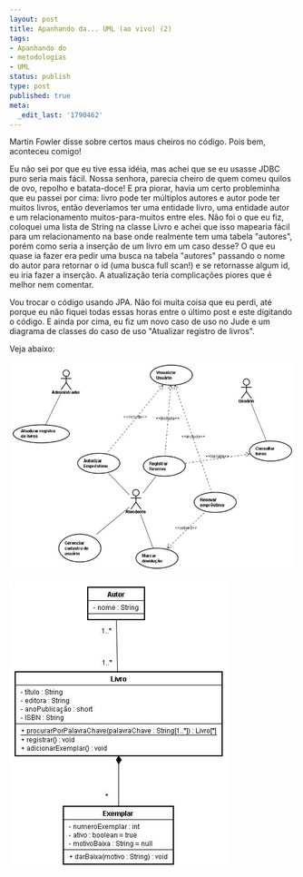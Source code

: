 ```yaml
---
layout: post
title: Apanhando da... UML (ao vivo) (2)
tags:
- Apanhando do
- metodologias
- UML
status: publish
type: post
published: true
meta:
  _edit_last: '1790462'
---
```


Martin Fowler disse sobre certos maus cheiros no código. Pois bem, aconteceu comigo!

Eu não sei por que eu tive essa idéia, mas achei que se eu usasse JDBC puro seria mais fácil. Nossa senhora, parecia cheiro de quem comeu quilos de ovo, repolho e batata-doce! E pra piorar, havia um certo probleminha que eu passei por cima: livro pode ter múltiplos autores e autor pode ter muitos livros, então deveríamos ter uma entidade livro, uma entidade autor e um relacionamento muitos-para-muitos entre eles. Não foi o que eu fiz, coloquei uma lista de String na classe Livro e achei que isso mapearia fácil para um relacionamento na base onde realmente tem uma tabela "autores", porém como seria a inserção de um livro em um caso desse? O que eu quase ia fazer era pedir uma busca na tabela "autores" passando o nome do autor para retornar o id (uma busca full scan!) e se retornasse algum id, eu iria fazer a inserção. A atualização teria complicações piores que é melhor nem comentar.

<!--more-->Vou trocar o código usando JPA. Não foi muita coisa que eu perdi, até porque eu não fiquei todas essas horas entre o último post e este digitando o código. E ainda por cima, eu fiz um novo caso de uso no Jude e um diagrama de classes do caso de uso "Atualizar registro de livros".

Veja abaixo:

![biblioteca-usecase2.jpg](/assets/2007/09/22/biblioteca-usecase2.jpg)

![biblioteca-classdiagram.jpg](/assets/2007/09/22/biblioteca-classdiagram.jpg)
